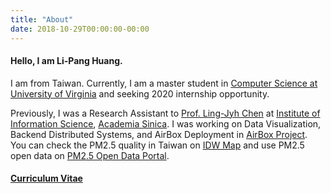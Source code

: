 ```yaml
---
title: "About"
date: 2018-10-29T00:00:00-00:00
---
```


#### Hello, I am Li-Pang Huang. 

I am from Taiwan. Currently, I am a master student in [Computer Science at University of Virginia](https://engineering.virginia.edu/departments/computer-science) and seeking 2020 internship opportunity.

Previously, I was a Research Assistant to [Prof. Ling-Jyh Chen](https://sites.google.com/site/cclljj/) at [Institute of Information Science](https://www.iis.sinica.edu.tw/index_en.html), [Academia Sinica](https://www.sinica.edu.tw/en). I was working on Data Visualization, Backend Distributed Systems, and AirBox Deployment in [AirBox Project](http://bit.ly/AirBoxDataset). You can check the PM2.5 quality in Taiwan on [IDW Map](https://pm25.lass-net.org/GIS/IDW/) and use PM2.5 open data on [PM2.5 Open Data Portal](https://pm25.lass-net.org/).

#### [Curriculum Vitae](https://rebrand.ly/huanglipangResume)
